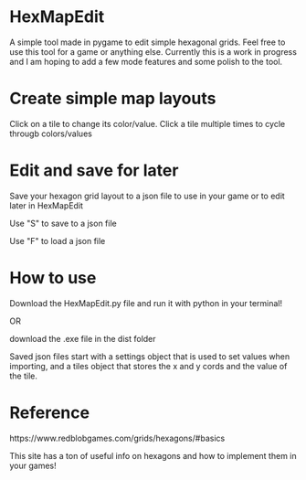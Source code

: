 <h1>HexMapEdit</h1>

A simple tool made in pygame to edit simple hexagonal grids. Feel free to use this tool for a game or anything else. Currently this is a work in progress and I am hoping to add a few mode features and some polish to the tool.



<h1>Create simple map layouts</h1>

Click on a tile to change its color/value. Click a tile multiple times to cycle througb colors/values

<h1>Edit and save for later</h1>

Save your hexagon grid layout to a json file to use in your game or to edit later in HexMapEdit

Use "S" to save to a json file

Use "F" to load a json file


<h1>How to use</h1>

Download the HexMapEdit.py file and run it with python in your terminal!


OR 


download the .exe file in the dist folder



Saved json files start with a settings object that is used to set values when importing, and a tiles object that stores the x and y cords and the value of the tile.


<h1>Reference</h1>
https://www.redblobgames.com/grids/hexagons/#basics


This site has a ton of useful info on hexagons and how to implement them in your games!
